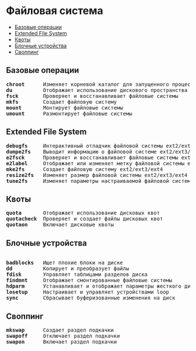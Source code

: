 # Файловая система
   * [Базовые операции](#базовые-операции)
   * [Extended File System](#extended-file-system)
   * [Квоты](#квоты)
   * [Блочные устройства](#блочные-устройства)
   * [Своппинг](#своппинг)

## Базовые операции
<pre>
<b>chroot</b>      Изменяет корневой каталог для запущенного процесса
<b>du</b>          Отображает использование дискового пространства для файлов и каталогов
<b>fsck</b>        Проверяет и восстанавливает файловые системы
<b>mkfs</b>        Создает файловую систему
<b>mount</b>       Монтирует файловые системы
<b>umount</b>      Размонтирует файловые системы
</pre>

## Extended File System
<pre>
<b>debugfs</b>     Интерактивный отладчик файловой системы ext2/ext3/ext4
<b>dumpe2fs</b>    Выводит информацию о файловой системе ext2/ext3/ext4
<b>e2fsck</b>      Проверяет и восстанавливает файловые системы ext2/ext3/ext4
<b>e2label</b>     Отображает или изменяет метку файловой системы ext2/ext3/ext4
<b>mke2fs</b>      Создает файловую систему ext2/ext3/ext4
<b>resize2fs</b>   Изменяет размер файловой системы ext2/ext3/ext4
<b>tune2fs</b>     Изменяет параметры настраиваемой файловой системы ext2/ext3/ext4
</pre>

## Квоты
<pre>
<b>quota</b>       Отображает использование дисковых квот
<b>quotacheck</b>  Проверяет и создает файлы дисковых квот
<b>quotaon</b>     Включает дисковые квоты
</pre>

## Блочные устройства
<pre></b>
<b>badblocks</b>   Ищет плохие блоки на диске
<b>dd</b>          Копирует и преобразует файлы
<b>fdisk</b>       Управляет таблицами разделов диска
<b>findmnt</b>     Отображает смонтированные файловые системы
<b>hdparm</b>      Устанавливает и отображает параметры жесткого диска
<b>losetup</b>     Настраивает и управляет устройствами loop
<b>sync</b>        Сбрасывает буферизованные изменения на диск
</pre>

## Своппинг
<pre>
<b>mkswap</b>      Создает раздел подкачки
<b>swapoff</b>     Отключает раздел подкачки
<b>swapon</b>      Включает раздел подкачки
</pre>
